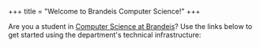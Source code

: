 +++
title = "Welcome to Brandeis Computer Science!"
+++

Are you a student in [Computer Science at Brandeis](https://www.cs.brandeis.edu/)? Use the links below to get started using the department's technical infrastructure:
